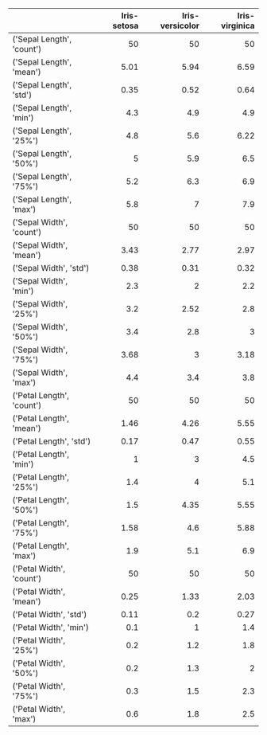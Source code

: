 |                           |   Iris-setosa |   Iris-versicolor |   Iris-virginica |
|:--------------------------|--------------:|------------------:|-----------------:|
| ('Sepal Length', 'count') |         50    |             50    |            50    |
| ('Sepal Length', 'mean')  |          5.01 |              5.94 |             6.59 |
| ('Sepal Length', 'std')   |          0.35 |              0.52 |             0.64 |
| ('Sepal Length', 'min')   |          4.3  |              4.9  |             4.9  |
| ('Sepal Length', '25%')   |          4.8  |              5.6  |             6.22 |
| ('Sepal Length', '50%')   |          5    |              5.9  |             6.5  |
| ('Sepal Length', '75%')   |          5.2  |              6.3  |             6.9  |
| ('Sepal Length', 'max')   |          5.8  |              7    |             7.9  |
| ('Sepal Width', 'count')  |         50    |             50    |            50    |
| ('Sepal Width', 'mean')   |          3.43 |              2.77 |             2.97 |
| ('Sepal Width', 'std')    |          0.38 |              0.31 |             0.32 |
| ('Sepal Width', 'min')    |          2.3  |              2    |             2.2  |
| ('Sepal Width', '25%')    |          3.2  |              2.52 |             2.8  |
| ('Sepal Width', '50%')    |          3.4  |              2.8  |             3    |
| ('Sepal Width', '75%')    |          3.68 |              3    |             3.18 |
| ('Sepal Width', 'max')    |          4.4  |              3.4  |             3.8  |
| ('Petal Length', 'count') |         50    |             50    |            50    |
| ('Petal Length', 'mean')  |          1.46 |              4.26 |             5.55 |
| ('Petal Length', 'std')   |          0.17 |              0.47 |             0.55 |
| ('Petal Length', 'min')   |          1    |              3    |             4.5  |
| ('Petal Length', '25%')   |          1.4  |              4    |             5.1  |
| ('Petal Length', '50%')   |          1.5  |              4.35 |             5.55 |
| ('Petal Length', '75%')   |          1.58 |              4.6  |             5.88 |
| ('Petal Length', 'max')   |          1.9  |              5.1  |             6.9  |
| ('Petal Width', 'count')  |         50    |             50    |            50    |
| ('Petal Width', 'mean')   |          0.25 |              1.33 |             2.03 |
| ('Petal Width', 'std')    |          0.11 |              0.2  |             0.27 |
| ('Petal Width', 'min')    |          0.1  |              1    |             1.4  |
| ('Petal Width', '25%')    |          0.2  |              1.2  |             1.8  |
| ('Petal Width', '50%')    |          0.2  |              1.3  |             2    |
| ('Petal Width', '75%')    |          0.3  |              1.5  |             2.3  |
| ('Petal Width', 'max')    |          0.6  |              1.8  |             2.5  |